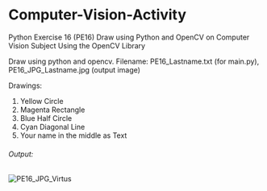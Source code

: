 # Computer-Vision-Activity
Python Exercise 16 (PE16) Draw using Python and OpenCV on Computer Vision Subject Using the OpenCV Library

Draw using python and opencv.
Filename: PE16_Lastname.txt (for main.py), PE16_JPG_Lastname.jpg (output image)

Drawings:
1. Yellow Circle
2. Magenta Rectangle
3. Blue Half Circle
4. Cyan Diagonal Line
5. Your name in the middle as Text

###### Output:
![PE16_JPG_Virtus](https://user-images.githubusercontent.com/83077353/161720643-9d851f1a-afa3-47e4-b1f8-1fae8f9b6cb0.jpg)
